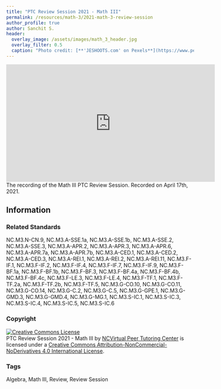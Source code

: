 ```yaml
---
title: "PTC Review Session 2021 - Math III"
permalink: /resources/math-3/2021-math-3-review-session
author_profile: true
author: Sanchit S.
header:
  overlay_image: /assets/images/math_3_header.jpg 
  overlay_filter: 0.5
  caption: "Photo credit: [**'JESHOOTS.com' on Pexels**](https://www.pexels.com/photo/person-holding-a-chalk-in-front-of-the-chalk-board-714699/)"
---
```

<a href="/resources/math-3">
  <span style="font-size: 48px; color: #00000;">
    <i class="fas fa-arrow-circle-left"> </i>
  </span>
</a> 

<iframe width="560" height="315" src="https://ncvps.yuja.com/V/Video?v=2980090&node=10266595&a=136938883&preload=false" frameborder="0" webkitallowfullscreen mozallowfullscreen allowfullscreen></iframe>
The recording of the Math III PTC Review Session. Recorded on April 17th, 2021.

## Information

### Related Standards
NC.M3.N-CN.9, NC.M3.A-SSE.1a, NC.M3.A-SSE.1b, NC.M3.A-SSE.2, NC.M3.A-SSE.3, NC.M3.A-APR.2, NC.M3.A-APR.3, NC.M3.A-APR.6, NC.M3.A-APR.7a, NC.M3.A-APR.7b, NC.M3.A-CED.1, NC.M3.A-CED.2, NC.M3.A-CED.3, NC.M3.A-REI.1, NC.M3.A-REI.2, NC.M3.A-REI.11, NC.M3.F-IF.1, NC.M3.F-IF.2, NC.M3.F-IF.4, NC.M3.F-IF.7, NC.M3.F-IF.9, NC.M3.F-BF.1a, NC.M3.F-BF.1b, NC.M3.F-BF.3, NC.M3.F-BF.4a, NC.M3.F-BF.4b, NC.M3.F-BF.4c, NC.M3.F-LE.3, NC.M3.F-LE.4, NC.M3.F-TF.1, NC.M3.F-TF.2a, NC.M3.F-TF.2b, NC.M3.F-TF.5, NC.M3.G-CO.10, NC.M3.G-CO.11, NC.M3.G-CO.14, NC.M3.G-C.2, NC.M3.G-C.5, NC.M3.G-GPE.1, NC.M3.G-GMD.3, NC.M3.G-GMD.4, NC.M3.G-MG.1, NC.M3.S-IC.1, NC.M3.S-IC.3, NC.M3.S-IC.4, NC.M3.S-IC.5, NC.M3.S-IC.6

### Copyright
<a rel="license" href="http://creativecommons.org/licenses/by-nc-nd/4.0/"><img alt="Creative Commons License" style="border-width:0" src="https://i.creativecommons.org/l/by-nc-nd/4.0/88x31.png" /></a><br /><span xmlns:dct="http://purl.org/dc/terms/" href="http://purl.org/dc/dcmitype/MovingImage" property="dct:title" rel="dct:type">PTC Review Session 2021 - Math III</span> by <a xmlns:cc="http://creativecommons.org/ns#" href="/resources/math-3/2021-math-3-review-session" property="cc:attributionName" rel="cc:attributionURL">NCVirtual Peer Tutoring Center</a> is licensed under a <a rel="license" href="http://creativecommons.org/licenses/by-nc-nd/4.0/">Creative Commons Attribution-NonCommercial-NoDerivatives 4.0 International License</a>.

### Tags
Algebra, Math III, Review, Review Session